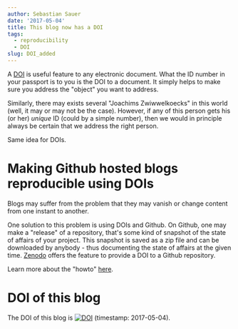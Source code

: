 ```yaml
---
author: Sebastian Sauer
date: '2017-05-04'
title: This blog now has a DOI
tags:
  - reproducibility
  - DOI
slug: DOI_added
---
```



A [DOI](https://www.doi.org) is useful feature to any electronic document. What the ID number in your passport is to you is the DOI to a document. It simply helps to make sure you address the "object" you want to address.

Similarly, there may exists several "Joachims Zwiwwelkoecks" in this world (well, it may or may not be the case). However, if any of this person gets his (or her) *unique* ID (could by a simple number), then we would in principle always be certain that we address the right person.

Same idea for DOIs.

# Making Github hosted blogs reproducible using DOIs

Blogs may suffer from the problem that they may vanish or change content from one instant to another. 

One solution to this problem is using DOIs and Github. On Github, one may make a "release" of a repository, that's some kind of snapshot of the state of affairs of your project. This snapshot is saved as a zip file and can be downloaded by anybody - thus documenting the state of affairs at the given time. [Zenodo](https://zenodo.org) offers the feature to provide a DOI to a Github repository. 

Learn more about the "howto" [here](https://zenodo.org/account/settings/github/).


# DOI of this blog

The DOI of this blog is [![DOI](https://zenodo.org/badge/73370743.svg)](https://zenodo.org/badge/latestdoi/73370743) (timestamp: 2017-05-04).




